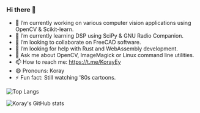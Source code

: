 ### Hi there 👋

- 🔭 I’m currently working on various computer vision applications using OpenCV & Scikit-learn.
- 🌱 I’m currently learning DSP using SciPy & GNU Radio Companion.
- 👯 I’m looking to collaborate on FreeCAD software.
- 🤔 I’m looking for help with Rust and WebAssembly development.
- 💬 Ask me about OpenCV, ImageMagick or Linux command line utilities.
- 📫 How to reach me: https://t.me/KorayEy
- 😄 Pronouns: Koray
- ⚡ Fun fact: Still watching '80s cartoons.


![Top Langs](https://github-readme-stats.vercel.app/api/top-langs/?username=korayeyinc&layout=compact&theme=dracula)


![Koray's GitHub stats](https://github-readme-stats.vercel.app/api?username=korayeyinc&show_icons=true&theme=dracula)
